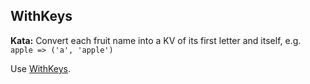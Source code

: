<!--
  ~ Licensed to the Apache Software Foundation (ASF) under one
  ~ or more contributor license agreements.  See the NOTICE file
  ~ distributed with this work for additional information
  ~ regarding copyright ownership.  The ASF licenses this file
  ~ to you under the Apache License, Version 2.0 (the
  ~ "License"); you may not use this file except in compliance
  ~ with the License.  You may obtain a copy of the License at
  ~
  ~     http://www.apache.org/licenses/LICENSE-2.0
  ~
  ~ Unless required by applicable law or agreed to in writing, software
  ~ distributed under the License is distributed on an "AS IS" BASIS,
  ~ WITHOUT WARRANTIES OR CONDITIONS OF ANY KIND, either express or implied.
  ~ See the License for the specific language governing permissions and
  ~ limitations under the License.
  -->

WithKeys
--------

**Kata:** Convert each fruit name into a KV of its first letter and itself, e.g.
`apple => ('a', 'apple')`

<div class="hint">
  Use <a href="https://beam.apache.org/releases/pydoc/current/apache_beam.transforms.util.html#apache_beam.transforms.util.WithKeys">
  WithKeys</a>.
</div>
